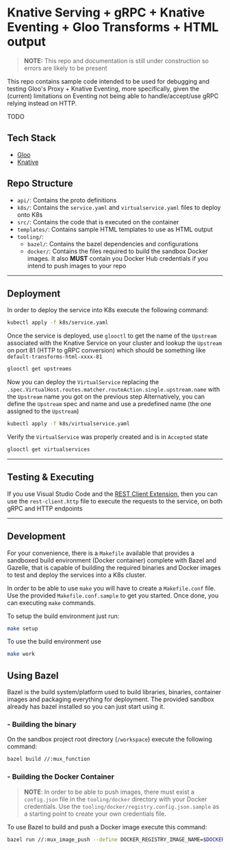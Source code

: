 # Knative Serving + gRPC + Knative Eventing + Gloo Transforms + HTML output

> **NOTE:** This repo and documentation is still under construction so errors are likely to be present

This repo contains sample code intended to be used for debugging and testing Gloo's Proxy + Knative Eventing, more specifically, given the (current) limitations on Eventing not being able to handle/accept/use gRPC relying instead on HTTP.

TODO

## Tech Stack

- [Gloo][1]
- [Knative][2]

## Repo Structure

- `api/`: Contains the proto definitions
- `k8s/`: Contains the `service.yaml` and `virtualservice.yaml` files to deploy onto K8s
- `src/`: Contains the code that is executed on the container
- `templates/`: Contains sample HTML templates to use as HTML output
- `tooling/`:
  - `bazel/`: Contains the bazel dependencies and configurations
  - `docker/`: Contains the files required to build the sandbox Docker images. It also **MUST** contain you Docker Hub credentials if you intend to push images to your repo

---

## Deployment

In order to deploy the service into K8s execute the following command:

<!-- TODO -->
```bash
kubectl apply -f k8s/service.yaml
```

Once the service is deployed, use `glooctl` to get the name of the `Upstream` associated with the Knative Service on your cluster and lookup the `Upstream` on port 81 (HTTP to gRPC conversion) which should be something like `default-transforms-html-xxxx-81`

```bash
glooctl get upstreams
```

Now you can deploy the `VirtualService` replacing the `.spec.VirtualHost.routes.matcher.routeAction.single.upstream.name` with the `Upstream` name you got on the previous step
Alternatively, you can define the `Upstream` spec and name and use a predefined name (the one assigned to the `Upstream`)

```bash
kubectl apply -f k8s/virtualservice.yaml
```

Verify the `VirtualService` was properly created and is in `Accepted` state

```bash
glooctl get virtualservices
```

---

## Testing & Executing

If you use Visual Studio Code and the [REST Client Extension][3], then you can use the `rest-client.http` file to execute the requests to the service, on both gRPC and HTTP endpoints

---

## Development

For your convenience, there is a `Makefile` available that provides a sandboxed build environment (Docker container) complete with Bazel and Gazelle, that is capable of building the required binaries and Docker images to test and deploy the services into a K8s cluster.

In order to be able to use `make` you will have to create a `Makefile.conf` file. Use the provided `Makefile.conf.sample` to get you started. Once done, you can executing `make` commands.

To setup the build environment just run:

```bash
make setup
```

To use the build environment use

```bash
make work
```

## Using Bazel

Bazel is the build system/platform used to build libraries, binaries, container images and packaging everything for deployment. The provided sandbox already has bazel installed so you can just start using it.

### - Building the binary

On the sandbox project root directory (`/workspace`) execute the following command:

```bash
bazel build //:mux_function
```

### - Building the Docker Container

> __NOTE__: In order to be able to push images, there must exist a `config.json` file in the `tooling/docker` directory with your Docker credentials. Use the `tooling/docker/registry.config.json.sample` as a starting point to create your own credentials file.

To use Bazel to build and push a Docker image execute this command:

```bash
bazel run //:mux_image_push --define DOCKER_REGISTRY_IMAGE_NAME=$DOCKER_REGISTRY_IMAGE_NAME
```

[1]: https://www.solo.io/glooe
[2]: https://knative.dev
[3]: https://marketplace.visualstudio.com/items?itemName=humao.rest-client
